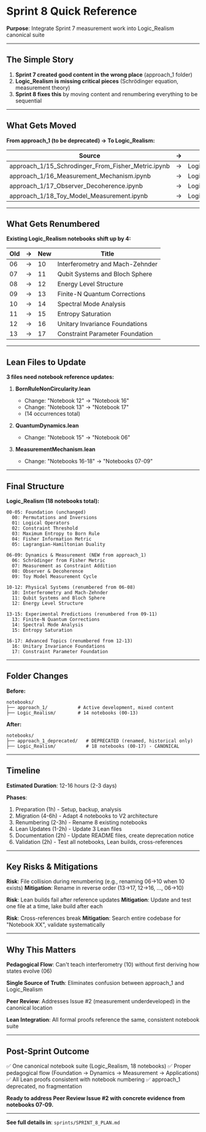 # Sprint 8 Quick Reference

**Purpose**: Integrate Sprint 7 measurement work into Logic_Realism canonical suite

---

## The Simple Story

1. **Sprint 7 created good content in the wrong place** (approach_1 folder)
2. **Logic_Realism is missing critical pieces** (Schrödinger equation, measurement theory)
3. **Sprint 8 fixes this** by moving content and renumbering everything to be sequential

---

## What Gets Moved

**From approach_1 (to be deprecated) → To Logic_Realism:**

| Source | → | Target |
|--------|---|--------|
| approach_1/15_Schrodinger_From_Fisher_Metric.ipynb | → | Logic_Realism/06_Schrodinger_From_Fisher_Metric.ipynb |
| approach_1/16_Measurement_Mechanism.ipynb | → | Logic_Realism/07_Measurement_Constraint_Addition.ipynb |
| approach_1/17_Observer_Decoherence.ipynb | → | Logic_Realism/08_Observer_Decoherence.ipynb |
| approach_1/18_Toy_Model_Measurement.ipynb | → | Logic_Realism/09_Toy_Model_Measurement_Cycle.ipynb |

---

## What Gets Renumbered

**Existing Logic_Realism notebooks shift up by 4:**

| Old | → | New | Title |
|-----|---|-----|-------|
| 06 | → | 10 | Interferometry and Mach-Zehnder |
| 07 | → | 11 | Qubit Systems and Bloch Sphere |
| 08 | → | 12 | Energy Level Structure |
| 09 | → | 13 | Finite-N Quantum Corrections |
| 10 | → | 14 | Spectral Mode Analysis |
| 11 | → | 15 | Entropy Saturation |
| 12 | → | 16 | Unitary Invariance Foundations |
| 13 | → | 17 | Constraint Parameter Foundation |

---

## Lean Files to Update

**3 files need notebook reference updates:**

1. **BornRuleNonCircularity.lean**
   - Change: "Notebook 12" → "Notebook 16"
   - Change: "Notebook 13" → "Notebook 17"
   - (14 occurrences total)

2. **QuantumDynamics.lean**
   - Change: "Notebook 15" → "Notebook 06"

3. **MeasurementMechanism.lean**
   - Change: "Notebooks 16-18" → "Notebooks 07-09"

---

## Final Structure

**Logic_Realism (18 notebooks total):**

```
00-05: Foundation (unchanged)
  00: Permutations and Inversions
  01: Logical Operators
  02: Constraint Threshold
  03: Maximum Entropy to Born Rule
  04: Fisher Information Metric
  05: Lagrangian-Hamiltonian Duality

06-09: Dynamics & Measurement (NEW from approach_1)
  06: Schrödinger from Fisher Metric
  07: Measurement as Constraint Addition
  08: Observer & Decoherence
  09: Toy Model Measurement Cycle

10-12: Physical Systems (renumbered from 06-08)
  10: Interferometry and Mach-Zehnder
  11: Qubit Systems and Bloch Sphere
  12: Energy Level Structure

13-15: Experimental Predictions (renumbered from 09-11)
  13: Finite-N Quantum Corrections
  14: Spectral Mode Analysis
  15: Entropy Saturation

16-17: Advanced Topics (renumbered from 12-13)
  16: Unitary Invariance Foundations
  17: Constraint Parameter Foundation
```

---

## Folder Changes

**Before:**
```
notebooks/
├── approach_1/           # Active development, mixed content
├── Logic_Realism/        # 14 notebooks (00-13)
```

**After:**
```
notebooks/
├── approach_1_deprecated/   # DEPRECATED (renamed, historical only)
├── Logic_Realism/           # 18 notebooks (00-17) - CANONICAL
```

---

## Timeline

**Estimated Duration**: 12-16 hours (2-3 days)

**Phases**:
1. Preparation (1h) - Setup, backup, analysis
2. Migration (4-6h) - Adapt 4 notebooks to V2 architecture
3. Renumbering (2-3h) - Rename 8 existing notebooks
4. Lean Updates (1-2h) - Update 3 Lean files
5. Documentation (2h) - Update README files, create deprecation notice
6. Validation (2h) - Test all notebooks, Lean builds, cross-references

---

## Key Risks & Mitigations

**Risk**: File collision during renumbering (e.g., renaming 06→10 when 10 exists)
**Mitigation**: Rename in reverse order (13→17, 12→16, ..., 06→10)

**Risk**: Lean builds fail after reference updates
**Mitigation**: Update and test one file at a time, lake build after each

**Risk**: Cross-references break
**Mitigation**: Search entire codebase for "Notebook XX", validate systematically

---

## Why This Matters

**Pedagogical Flow**: Can't teach interferometry (10) without first deriving how states evolve (06)

**Single Source of Truth**: Eliminates confusion between approach_1 and Logic_Realism

**Peer Review**: Addresses Issue #2 (measurement underdeveloped) in the canonical location

**Lean Integration**: All formal proofs reference the same, consistent notebook suite

---

## Post-Sprint Outcome

✅ One canonical notebook suite (Logic_Realism, 18 notebooks)
✅ Proper pedagogical flow (Foundation → Dynamics → Measurement → Applications)
✅ All Lean proofs consistent with notebook numbering
✅ approach_1 deprecated, no fragmentation

**Ready to address Peer Review Issue #2 with concrete evidence from notebooks 07-09.**

---

**See full details in**: `sprints/SPRINT_8_PLAN.md`
